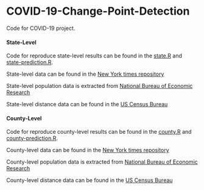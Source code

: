 # COVID-19-Change-Point-Detection
Code for COVID-19 project.


#### State-Level 

Code for reproduce state-level results can be found in the [state.R](Covid-19-state.R)  and [state-prediction.R](Covid-19-state-prediction.R). 

State-level data can be found in the [New York times repository](https://raw.githubusercontent.com/nytimes/covid-19-data/master/us-states.csv)


State-level population data is extracted from [National Bureau of Economic Research](https://www2.census.gov/programs-surveys/popest/datasets/2010-2019/counties/totals/co-est2019-alldata.csv)



State-level distance data can be found in the [US Census Bureau](http://data.nber.org/distance/2010/sf1/state/sf12010statedistancemiles.csv)


#### County-Level 

Code for reproduce county-level results can be found in the [county.R](Covid-19-county.R)  and [county-prediction.R](Covid-19-county-prediction.R). 

County-level data can be found in the [New York times repository](https://raw.githubusercontent.com/nytimes/covid-19-data/master/us-counties.csv)


County-level population data is extracted from [National Bureau of Economic Research](https://www2.census.gov/programs-surveys/popest/datasets/2010-2019/counties/totals/co-est2019-alldata.csv)


County-level distance data can be found in the [US Census Bureau](http://data.nber.org/distance/2010/sf1/county/sf12010countydistance100miles.csv)
